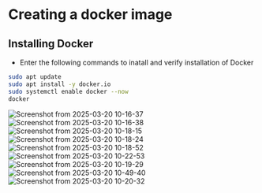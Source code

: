 # Creating a docker image 
## Installing Docker
  - Enter the following commands to inatall and verify installation of Docker
```bash
sudo apt update
sudo apt install -y docker.io
sudo systemctl enable docker --now
docker
```
![Screenshot from 2025-03-20 10-16-37](https://github.com/user-attachments/assets/65e7f6e0-1279-4c9c-a396-a8c28f595a91)
![Screenshot from 2025-03-20 10-16-38](https://github.com/user-attachments/assets/0b0c03b2-61a3-45ef-85ae-1fec313684b2)
![Screenshot from 2025-03-20 10-18-15](https://github.com/user-attachments/assets/ceb5104e-64e6-4172-beed-5bb2067005a4)
![Screenshot from 2025-03-20 10-18-24](https://github.com/user-attachments/assets/45a2acd4-cd0b-4875-bba9-79faa918a3b6)
![Screenshot from 2025-03-20 10-18-52](https://github.com/user-attachments/assets/a36018bb-fd90-4b62-95d7-385d7599b888)
![Screenshot from 2025-03-20 10-22-53](https://github.com/user-attachments/assets/05849642-2099-45b5-aad6-2b1498c10279)
![Screenshot from 2025-03-20 10-19-29](https://github.com/user-attachments/assets/d034f4a7-27a3-434d-b7cc-6855295c6954)
![Screenshot from 2025-03-20 10-49-40](https://github.com/user-attachments/assets/499439e7-b19a-4f52-bec8-d687e781fff3)
![Screenshot from 2025-03-20 10-20-32](https://github.com/user-attachments/assets/5127efb0-1a81-4498-ab77-47a1474d6dc1)
